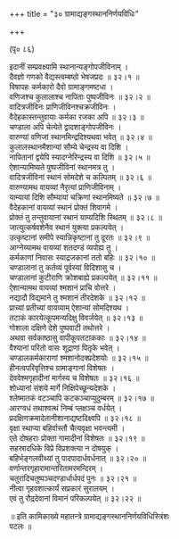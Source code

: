 +++
title = "३० ग्रामाद्यङ्गस्थाननिर्णयविधिः"

+++
    
(पृ० ८६)  
    
इदानीं सम्प्रवक्ष्यामि स्थानान्यङ्गोपजीविनाम् ।  
दैवज्ञो गणको वैद्यस्त्वम्बष्ठो भेषजप्रदः ॥ ३२।१ ॥  
विषापहः कर्मकारो दैवो ग्रामाङ्गमष्टधा ।  
वणिजश्च कुलालाश्च नापिताः पुष्पजीविनः ॥ ३२।२ ॥  
वादित्रजीविनः प्राणिजीविनश्चक्रजीविनः ।  
वैदेहकास्तन्तुवायाः कर्मका रजका अपि ॥ ३२।३ ॥  
चण्डाला अपि चेत्येते द्वादशाङ्गोपजीविनः ।  
वारुण्यां वणिजां स्थानमिन्द्रदिश्यथवा भवेत् ॥ ३२।४ ॥  
कुलालस्थानमैशान्यां सौम्ये चेन्द्रस्य वा दिशि ।  
नापितानां द्वयेपि स्यादग्नेरिन्द्रस्य वा दिशि ॥ ३२।५ ॥  
ऐशान्यामिष्यते पुष्पजीविनां स्थानमत्र तु ।  
वादित्रजीविनां स्थानं सोमदेशे च कल्पितम् ॥ ३२।६ ॥  
वारुण्यामथ वायव्यां नैरृत्यां प्राणिजीविनाम् ।  
याम्यायां दिशि सौम्यायां चक्रिणां स्थानमिष्यते ॥ ३२।७ ॥  
वैदेहकानां वायव्यां स्थानं प्रोक्तं शिवागमे ।  
प्रोक्तं तु तन्तुवायानां स्थानं याम्यदिशि स्थितम् ॥ ३२।८ ॥  
जात्युत्कर्षवशेनैव स्थानं युक्त्या प्रकल्पयेत् ।  
उत्कृष्टानां समीपे स्यान्निकृष्टानां तु दूरतः ॥ ३२।९ ॥  
आग्नेय्यामथ वायव्यां शतदण्डं व्यपोह्य तु ।  
कर्मकाणां निवासः स्याद्रजकानां ततो बहिः ॥ ३२।१० ॥  
चण्डालानां तु कर्तव्यं पूर्वस्यां विदिशासु च ।  
चण्डालानां कुटीराणि क्रोशबाह्ये प्रकल्पयेत् ॥ ३२।११ ॥  
ऐशान्यामथ वायव्यां श्मशानं प्राचि वोत्तरे ।  
नद्यादौ विद्यमाने तु श्मशानं तीरदेशके ॥ ३२।१२ ॥  
प्राच्यां प्रतीच्यां वायव्याम् ऐशान्यां सोमदिश्यथ ।  
तटाकं कारयेत्कूपमन्यदिक्षु विवर्जयेत् ॥ ३२।१३ ॥  
गोशाला दक्षिणे देशे पुष्पवाटी तथोत्तरे ।  
अथवा सर्वकाष्ठासु वापीकूपतटाककाः ॥ ३२।१४ ॥  
वैश्यानां परितो वासः शूद्राणां पितृके भवेत् ।  
चण्डालकर्मकाराणां श्मशानोदक्प्रदेशयोः ॥ ३२।१५ ॥  
हीनत्वपरिवृत्तिश्च ग्रामाङ्गानां विशेषतः ।  
देववेश्मगृहादीनां मार्गस्य च विशेषतः ॥ ३२।१६ ॥  
शोध्यानां संशये मार्गे निक्षिपेच्छून्यदेशके ।  
श्लेष्मातकं वटञ्चापि कटकञ्चाप्युदुम्बरम् ॥ ३२।१७ ॥  
आरग्वधं तथाश्वत्थं निम्बं प्लक्षञ्च वर्धयेत् ।  
प्रदक्षिणक्रमादेतानीशानाद्यष्टदिक्ष्वपि ॥ ३२।१८ ॥  
वृक्षा स्थाप्या बहिर्वास्तौ चैत्यवृक्षा भवन्त्यमी ।  
एते दोषहराः प्रोक्ता गामादीनां विशेषतः ॥ ३२।१९ ॥  
सहस्रादधिके विप्रे विप्रशक्त्या न दोषयुक् ।  
बहिर्भङ्गलवीथ्यां तु पादपादार्धवर्धनात् ॥ ३२।२० ॥  
वर्णान्तरगृहारामान्तरितामरमन्दिरम् ।  
चतुरादिचतुष्पञ्चदण्डार्धार्धपदं पुनः ॥ ३२।२१ ॥  
नीत्वा गृहवशात्कार्यं सप्रकारं सुरालयम् ।  
एवं तु रौद्रदेवानां विमानं परिकल्पयेत् ॥ ३२।२२ ॥  
    
॥ इति कामिकाख्ये महातन्त्रे ग्रामाद्यङ्गस्थाननिर्णयविधिस्त्रिंशः   
पटलः ॥  
    
    
    
    
